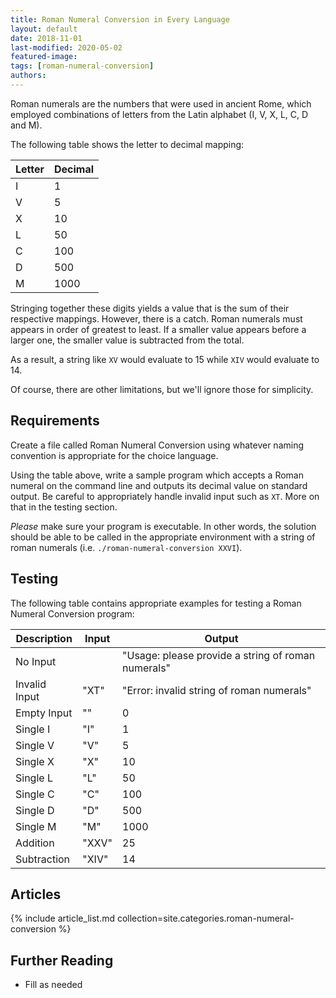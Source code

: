 ```yaml
---
title: Roman Numeral Conversion in Every Language
layout: default
date: 2018-11-01
last-modified: 2020-05-02
featured-image:
tags: [roman-numeral-conversion]
authors:
---
```


Roman numerals are the numbers that were used in ancient Rome, which employed
combinations of letters from the Latin alphabet (I, V, X, L, C, D and M).

The following table shows the letter to decimal mapping:

| Letter | Decimal |
| ------ | ------- |
| I      | 1       |
| V      | 5       |
| X      | 10      |
| L      | 50      |
| C      | 100     |
| D      | 500     |
| M      | 1000    |

Stringing together these digits yields a value that is the sum of their
respective mappings. However, there is a catch. Roman numerals must appears in
order of greatest to least. If a smaller value appears before a larger one,
the smaller value is subtracted from the total.

As a result, a string like `XV` would evaluate to 15 while `XIV` would
evaluate to 14.

Of course, there are other limitations, but we'll ignore those for simplicity.

## Requirements

Create a file called Roman Numeral Conversion using whatever naming
convention is appropriate for the choice language.

Using the table above, write a sample program which accepts a Roman numeral on
the command line and outputs its decimal value on standard output. Be careful
to appropriately handle invalid input such as `XT`. More on that in the testing
section.

_Please_ make sure your program is executable. In other words, the solution
should be able to be called in the appropriate environment with a string
of roman numerals (i.e. `./roman-numeral-conversion XXVI`).

## Testing

The following table contains appropriate examples for testing a Roman Numeral
Conversion program:

| Description   | Input | Output                                             |
| ------------- | ----- | -------------------------------------------------- |
| No Input      |       | "Usage: please provide a string of roman numerals" |
| Invalid Input | "XT"  | "Error: invalid string of roman numerals"          |
| Empty Input   | ""    | 0                                                  |
| Single I      | "I"   | 1                                                  |
| Single V      | "V"   | 5                                                  |
| Single X      | "X"   | 10                                                 |
| Single L      | "L"   | 50                                                 |
| Single C      | "C"   | 100                                                |
| Single D      | "D"   | 500                                                |
| Single M      | "M"   | 1000                                               |
| Addition      | "XXV" | 25                                                 |
| Subtraction   | "XIV" | 14                                                 |

## Articles

{% include article_list.md collection=site.categories.roman-numeral-conversion %}

## Further Reading

- Fill as needed
